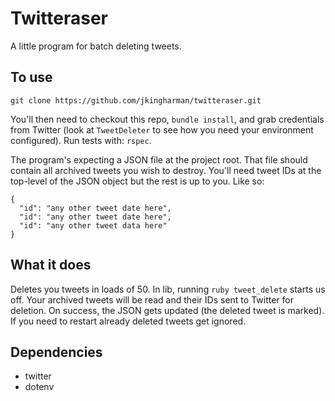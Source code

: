# Twitteraser #

A little program for batch deleting tweets.

## To use ##

```
git clone https://github.com/jkingharman/twitteraser.git
```

You'll then need to checkout this repo, ```bundle install```, and grab credentials from Twitter (look at ```TweetDeleter``` to see how you need your environment configured). Run tests with: ```rspec```.

The program's expecting a JSON file at the project root. That file should contain all archived tweets you wish
to destroy. You'll need tweet IDs at the top-level of the JSON object but the rest is up to you. Like so:

```
{
  "id": "any other tweet date here",
  "id": "any other tweet date here",
  "id": "any other tweet data here"
}

```

## What it does ##

Deletes you tweets in loads of 50. In lib, running ``` ruby tweet_delete ``` starts us off. Your archived tweets will be read and their IDs sent to Twitter for deletion. On success, the JSON gets updated (the deleted tweet is marked). If you
need to restart already deleted tweets get ignored.

## Dependencies ##

* twitter
* dotenv
